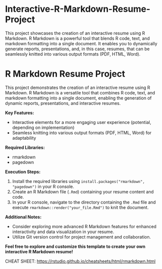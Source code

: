 # Interactive-R-Markdown-Resume-Project

This project showcases the creation of an interactive resume using R Markdown. R Markdown is a powerful tool that blends R code, text, and markdown formatting into a single document. It enables you to dynamically generate reports, presentations, and, in this case, resumes, that can be seamlessly knitted into various output formats (PDF, HTML, Word).

# R Markdown Resume Project

This project demonstrates the creation of an interactive resume using R Markdown. R Markdown is a versatile tool that combines R code, text, and markdown formatting into a single document, enabling the generation of dynamic reports, presentations, and interactive resumes.

**Key Features:**

- Interactive elements for a more engaging user experience (potential, depending on implementation)
- Seamless knitting into various output formats (PDF, HTML, Word) for adaptability

**Required Libraries:**

- rmarkdown
- pagedown

**Execution Steps:**

1. Install the required libraries using `install.packages("rmarkdown", "pagedown")` in your R console.
2. Create an R Markdown file (`.Rmd`) containing your resume content and code.
3. In your R console, navigate to the directory containing the `.Rmd` file and execute `rmarkdown::render("your_file.Rmd")` to knit the document.

**Additional Notes:**

- Consider exploring more advanced R Markdown features for enhanced interactivity and data visualization in your resume.
- Utilize Git version control for project management and collaboration.

**Feel free to explore and customize this template to create your own interactive R Markdown resume!**

CHEAT SHEET: https://rstudio.github.io/cheatsheets/html/rmarkdown.html
